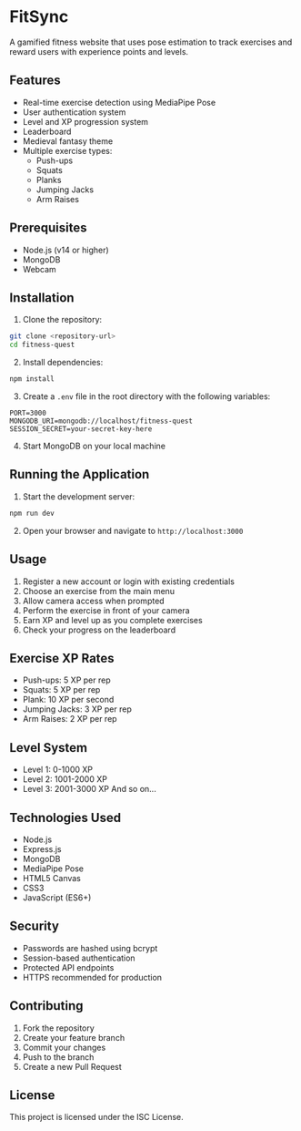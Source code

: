 # FitSync

A gamified fitness website that uses pose estimation to track exercises and reward users with experience points and levels.

## Features

- Real-time exercise detection using MediaPipe Pose
- User authentication system
- Level and XP progression system
- Leaderboard
- Medieval fantasy theme
- Multiple exercise types:
  - Push-ups
  - Squats
  - Planks
  - Jumping Jacks
  - Arm Raises

## Prerequisites

- Node.js (v14 or higher)
- MongoDB
- Webcam

## Installation

1. Clone the repository:
```bash
git clone <repository-url>
cd fitness-quest
```

2. Install dependencies:
```bash
npm install
```

3. Create a `.env` file in the root directory with the following variables:
```
PORT=3000
MONGODB_URI=mongodb://localhost/fitness-quest
SESSION_SECRET=your-secret-key-here
```

4. Start MongoDB on your local machine

## Running the Application

1. Start the development server:
```bash
npm run dev
```

2. Open your browser and navigate to `http://localhost:3000`

## Usage

1. Register a new account or login with existing credentials
2. Choose an exercise from the main menu
3. Allow camera access when prompted
4. Perform the exercise in front of your camera
5. Earn XP and level up as you complete exercises
6. Check your progress on the leaderboard

## Exercise XP Rates

- Push-ups: 5 XP per rep
- Squats: 5 XP per rep
- Plank: 10 XP per second
- Jumping Jacks: 3 XP per rep
- Arm Raises: 2 XP per rep

## Level System

- Level 1: 0-1000 XP
- Level 2: 1001-2000 XP
- Level 3: 2001-3000 XP
And so on...

## Technologies Used

- Node.js
- Express.js
- MongoDB
- MediaPipe Pose
- HTML5 Canvas
- CSS3
- JavaScript (ES6+)

## Security

- Passwords are hashed using bcrypt
- Session-based authentication
- Protected API endpoints
- HTTPS recommended for production

## Contributing

1. Fork the repository
2. Create your feature branch
3. Commit your changes
4. Push to the branch
5. Create a new Pull Request

## License

This project is licensed under the ISC License. 
